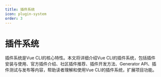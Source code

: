 ```yaml
---
title: 插件系统
icon: plugin-system
order: 3
---
```


# 插件系统

插件系统是Vue CLI的核心特性。本文将详细介绍Vue CLI的插件系统，包括插件安装与使用、官方插件介绍、社区插件推荐、插件开发方法、Generator API、插件测试与发布等内容，帮助读者理解和使用Vue CLI的插件系统，扩展项目功能。
